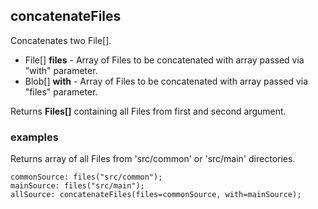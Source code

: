 ## concatenateFiles

Concatenates two File[].

 * File[] __files__ - Array of Files to be concatenated with array passed
via "with" parameter.
 * Blob[] __with__ - Array of Files to be concatenated with array passed
via "files" parameter.

Returns __Files[]__ containing all Files from first and second argument.

### examples

Returns array of all Files from 'src/common' or 'src/main' directories.
```
commonSource: files("src/common");
mainSource: files("src/main");
allSource: concatenateFiles(files=commonSource, with=mainSource);
```
